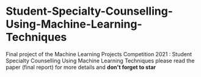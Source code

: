 # Student-Specialty-Counselling-Using-Machine-Learning-Techniques
Final project of the Machine Learning Projects Competition 2021 : Student Specialty Counselling  Using Machine Learning Techniques
please read the paper (final report) for more details and **don't forget to star**
